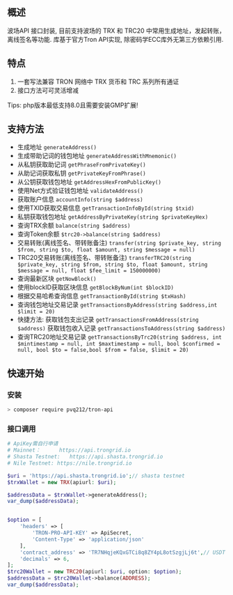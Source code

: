 ## 概述
波场API 接口封装, 目前支持波场的 TRX 和 TRC20 中常用生成地址，发起转账，离线签名等功能.
库基于官方Tron API实现, 除密码学ECC库外无第三方依赖引用.

## 特点

1. 一套写法兼容 TRON 网络中 TRX 货币和 TRC 系列所有通证
1. 接口方法可可灵活增减

Tips:  php版本最低支持8.0且需要安装GMP扩展!

## 支持方法

- 生成地址 `generateAddress()`
- 生成带助记词的钱包地址 `generateAddressWithMnemonic()`
- 从私钥获取助记词 `getPhraseFromPrivateKey()`
- 从助记词获取私钥 `getPrivateKeyFromPhrase()`
- 从公钥获取钱包地址 `getAddressHexFromPublicKey()`
- 使用Net方式验证钱包地址 `validateAddress()`
- 获取账户信息 `accountInfo(string $address)`
- 使用TXID获取交易信息 `getTransactionInfoById(string $txid)`
- 私钥获取钱包地址 `getAddressByPrivateKey(string $privateKeyHex)`
- 查询TRX余额 `balance(string $address)`
- 查询Token余额 `$trc20->balance(string $address)`
- 交易转账(离线签名、带转账备注) `transfer(string $private_key, string $from, string $to, float $amount, string $message = null)`
- TRC20交易转账(离线签名、带转账备注) `transferTRC20(string $private_key, string $from, string $to, float $amount, string $message = null, float $fee_limit = 150000000)`
- 查询最新区块 `getNowBlock()`
- 使用blockID获取区块信息 `getBlockByNum(int $blockID)`
- 根据交易哈希查询信息 `getTransactionById(string $txHash)`
- 查询钱包地址交易记录 `getTransactionsByAddress(string $address,int $limit = 20)`
- 快捷方法:  获取钱包支出记录 `getTransactionsFromAddress(string $address)` 获取钱包收入记录 `getTransactionsToAddress(string $address)`
- 查询TRC20地址交易记录 `getTransactionsByTrc20(string $address, int $mintimestamp = null, int $maxtimestamp = null, bool $confirmed = null, bool $to = false,bool $from = false, $limit = 20)`

## 快速开始

### 安装

```bash
> composer require pvq212/tron-api
```

### 接口调用

``` php
# ApiKey需自行申请
# Mainnet：		https://api.trongrid.io
# Shasta Testnet:	https://api.shasta.trongrid.io
# Nile Testnet:	https://nile.trongrid.io

$uri = 'https://api.shasta.trongrid.io';// shasta testnet
$trxWallet = new TRX(apiurl: $uri);

$addressData = $trxWallet->generateAddress();
var_dump($addressData);


$option = [
	'headers' => [
        'TRON-PRO-API-KEY' => ApiSecret,
        'Content-Type' => 'application/json'
    ],
    'contract_address' => 'TR7NHqjeKQxGTCi8q8ZY4pL8otSzgjLj6t',// USDT TRC20
    'decimals' => 6,
];
$trc20Wallet = new TRC20(apiurl: $uri, option: $option);
$addressData = $trc20Wallet->balance(ADDRESS);
var_dump($addressData);

```


